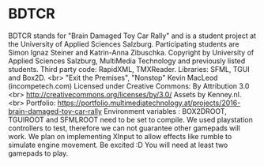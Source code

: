 # BDTCR

BDTCR stands for "Brain Damaged Toy Car Rally" and is a student project at the University of Applied Sciences Salzburg.
Participating students are Simon Ignaz Steiner and Katrin-Anna Zibuschka.
Copyright by University of Applied Sciences Salzburg, MultiMedia Technology and previously listed students.
Third party code: RapidXML, TMXReader. Libraries: SFML, TGUI and Box2D. <br\>
"Exit the Premises", "Nonstop"
Kevin MacLeod (incompetech.com)
Licensed under Creative Commons: By Attribution 3.0 <br\>
http://creativecommons.org/licenses/by/3.0/
Assets by Kenney.nl. <br\>
Portfolio: https://portfolio.multimediatechnology.at/projects/2016-brain-damaged-toy-car-rally 
Environment variables : BOX2DROOT, TGUIROOT and SFMLROOT need to be set to compile.
We used playstation controllers to test, therefore we can not guarantee other gamepads will work. We plan on implementing XInput to allow effects like rumble to simulate engine movement. Be excited :D
You will need at least two gamepads to play.
